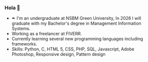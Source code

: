 ### Hola 👋


- ✒ I'm an undergraduate at NSBM Green University, In 2026 I will graduate with my Bachelor's degree in Management Information Systems.
- Working as a freelancer at FIVERR.
- Currently learning several new programming languages including frameworks.
- Skills: Python, C, HTML 5, CSS, PHP, SQL, Javascript, Adobe Photoshop, Responsive design, Pattern design
